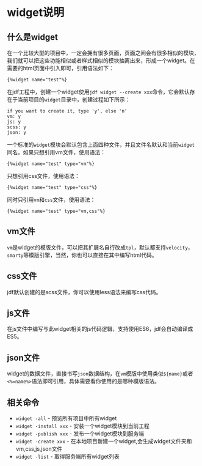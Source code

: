 # widget说明

## 什么是widget

在一个比较大型的项目中，一定会拥有很多页面，页面之间会有很多相似的模块，我们就可以把这些功能相似或者样式相似的模块抽离出来，形成一个widget。在需要的html页面中引入即可，引用语法如下：

```
{%widget name="test"%}
```

在jdf工程中，创建一个widget使用`jdf widget --create xxx`命令，它会默认存在于当前项目的`widget`目录中，创建过程如下所示：

```
if you want to create it, type 'y', else 'n'
vm: y
js: y
scss: y
json: y
```

一个标准的`widget`模块会默认包含上面四种文件，并且文件名默认和当前`widget`同名。如果只想引用vm文件，使用语法：

```
{%widget name="test" type="vm"%}
```

只想引用css文件，使用语法：

```
{%widget name="test" type="css"%}
```

同时只引用`vm`和`css`文件，使用语法：

```
{%widget name="test" type="vm,css"%}
```

## vm文件

`vm`是widget的模版文件，可以把其扩展名自行改成`tpl`，默认都支持`velocity`，`smarty`等模版引擎，当然，你也可以直接在其中编写html代码。

## css文件

jdf默认创建的是scss文件，你可以使用less语法来编写css代码。

## js文件

在js文件中编写与此widget相关的js代码逻辑，支持使用ES6，jdf会自动编译成ES5。

## json文件

widget的数据文件，直接书写`json`数据结构，在`vm`模版中使用类似`${name}`或者`<%=name%>`语法即可引用，具体需要看你使用的是哪种模版语法。

## 相关命令

* `widget -all` - 预览所有项目中所有widget
* `widget -install xxx` - 安装一个widget模块到当前工程
* `widget -publish xxx` - 发布一个widget模块到服务端
* `widget -create xxx` - 在本地项目新建一个widget,会生成widget文件夹和vm,css,js,json文件
* `widget -list` - 取得服务端所有widget列表

